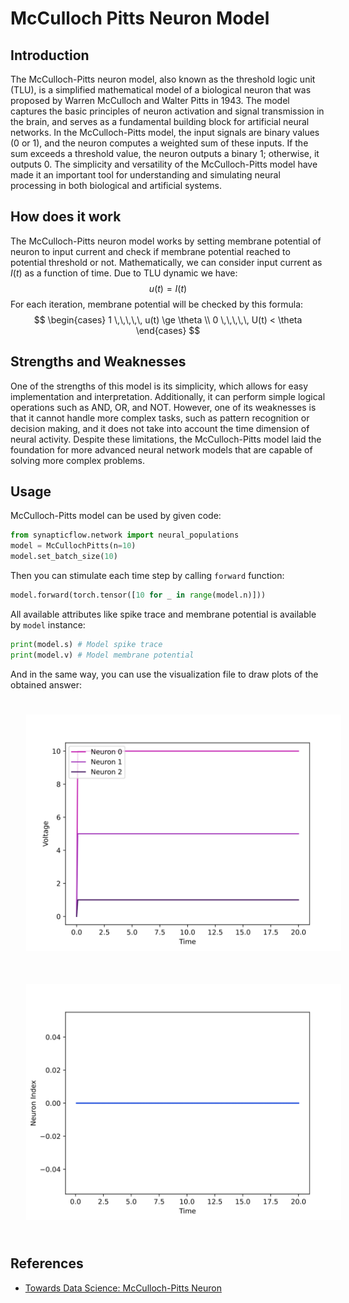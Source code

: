 <script type="text/javascript" src="https://www.maths.nottingham.ac.uk/plp/pmadw/LaTeXMathML.js"></script>
<script src='https://cdnjs.cloudflare.com/ajax/libs/mathjax/2.7.4/MathJax.js?config=default'></script>


# McCulloch Pitts Neuron Model

## Introduction
The McCulloch-Pitts neuron model, also known as the threshold logic unit (TLU), is a simplified mathematical model of a biological neuron that was proposed by Warren McCulloch and Walter Pitts in 1943. The model captures the basic principles of neuron activation and signal transmission in the brain, and serves as a fundamental building block for artificial neural networks. In the McCulloch-Pitts model, the input signals are binary values (0 or 1), and the neuron computes a weighted sum of these inputs. If the sum exceeds a threshold value, the neuron outputs a binary 1; otherwise, it outputs 0. The simplicity and versatility of the McCulloch-Pitts model have made it an important tool for understanding and simulating neural processing in both biological and artificial systems.

## How does it work
The McCulloch-Pitts neuron model works by setting membrane potential of neuron to input current and check if membrane potential reached to potential threshold or not. Mathematically, we can consider input current as $I(t)$ as a function of time. Due to TLU dynamic we have: 
$$u(t) = I(t)$$
For each iteration, membrane potential will be checked by this formula: 
$$
\begin{cases}
1 \,\,\,\,\, u(t) \ge \theta \\
0 \,\,\,\,\, U(t) < \theta
\end{cases}
$$

## Strengths and Weaknesses
 One of the strengths of this model is its simplicity, which allows for easy implementation and interpretation. Additionally, it can perform simple logical operations such as AND, OR, and NOT. However, one of its weaknesses is that it cannot handle more complex tasks, such as pattern recognition or decision making, and it does not take into account the time dimension of neural activity. Despite these limitations, the McCulloch-Pitts model laid the foundation for more advanced neural network models that are capable of solving more complex problems.

 ## Usage

 McCulloch-Pitts model can be used by given code:
 ```python
 from synapticflow.network import neural_populations
 model = McCullochPitts(n=10)
 model.set_batch_size(10)
 ```

 Then you can stimulate each time step by calling `forward` function:
 ```python
 model.forward(torch.tensor([10 for _ in range(model.n)]))
 ```

 All available attributes like spike trace and membrane potential is available by `model` instance:
 ```python
 print(model.s) # Model spike trace
 print(model.v) # Model membrane potential
 ```

 And in the same way, you can use the visualization file to draw plots of the obtained answer:

<p align="center">
  <img src="_static/MC-v.svg" alt="Voltage Plot" style="width: 600px; padding: 25px;"/>
  <img src="_static/MC-s.svg" alt="Raster Plot" style="width: 600px; padding: 25px;"/>
</p>

 ## References
 - <a href="https://towardsdatascience.com/mcculloch-pitts-model-5fdf65ac5dd1"> Towards Data Science: McCulloch-Pitts Neuron</a>
